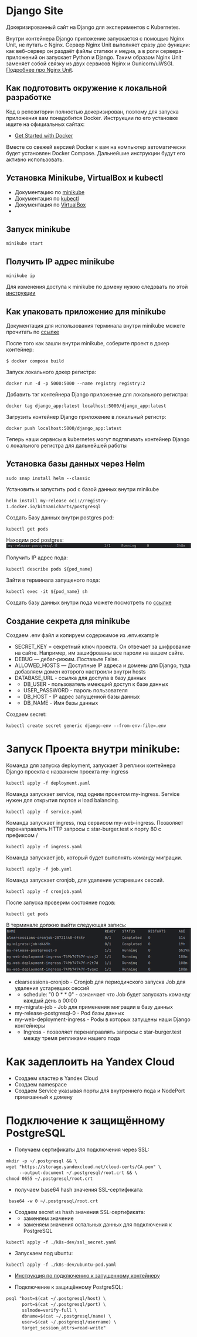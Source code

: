 # Django Site

Докеризированный сайт на Django для экспериментов с Kubernetes.

Внутри контейнера Django приложение запускается с помощью Nginx Unit, не путать с Nginx. Сервер Nginx Unit выполняет
сразу две функции: как веб-сервер он раздаёт файлы статики и медиа, а в роли сервера-приложений он запускает Python и
Django. Таким образом Nginx Unit заменяет собой связку из двух сервисов Nginx и
Gunicorn/uWSGI. [Подробнее про Nginx Unit](https://unit.nginx.org/).

## Как подготовить окружение к локальной разработке

Код в репозитории полностью докеризирован, поэтому для запуска приложения вам понадобится Docker. Инструкции по его
установке ищите на официальных сайтах:

- [Get Started with Docker](https://www.docker.com/get-started/)

Вместе со свежей версией Docker к вам на компьютер автоматически будет установлен Docker Compose. Дальнейшие инструкции
будут его активно использовать.

## Установка Minikube, VirtualBox и kubectl

- Документацию по [minikube](https://minikube.sigs.k8s.io/docs/)
- Документация по [kubectl](https://kubernetes.io/ru/docs/tasks/tools/install-kubectl/)
- Документация по [VirtualBox](https://www.virtualbox.org/)
-

## Запуск minikube

```shell
minikube start
```

## Получить IP адрес minikube

```shell
minikube ip
```

Для изменения доступа к minikube по домену нужно следовать по
этой [инструкции](https://help.reg.ru/support/dns-servery-i-nastroyka-zony/rabota-s-dns-serverami/fayl-hosts-gde-nakhoditsya-i-kak-yego-izmenit)

## Как упаковать приложение для minikube

Документация для использования терминала внутри minikube можете прочитать
по [ссылке](https://minikube.sigs.k8s.io/docs/handbook/pushing/)

После того как зашли внутри minikube, соберите проект в докер контейнер:

```shell
$ docker compose build
```

Запуск локального докер регистра:

```shell
docker run -d -p 5000:5000 --name registry registry:2
```

Добавить тэг контейнера Django приложение для локального регистра:

```shell
docker tag django_app:latest localhost:5000/django_app:latest
```

Загрузить контейнер Django приложение в локальный регистр:

```shell
docker push localhost:5000/django_app:latest
```

Теперь наши сервисы в kubernetes могут подтягивать контейнер Django с локального регистра для дальнейшей работы

## Установка базы данных через Helm

```shell
sudo snap install helm --classic
```

Установить и запустить pod с базой данных внутри minikube

```shell
helm install my-release oci://registry-1.docker.io/bitnamicharts/postgresql
```

Создать Базу данных внутри postgres pod:

```shell
kubectl get pods
```

Находим pod postgres:
![img.png](screens/postgres-pod.png)

Получить IP адрес пода:

```shell
kubectl describe pods ${pod_name}
```

Зайти в терминала запущеного пода:

```shell
kubectl exec -it ${pod_name} sh
```

Создать базу данных внутри пода можете посмотреть
по [ссылке](https://www.atlassian.com/data/admin/create-a-user-with-psql)

## Создание секрета для minikube

Создаем .env файл и копируем содержимое из .env.example

* SECRET_KEY = секретный ключ проекта. Он отвечает за шифрование на сайте. Например, им зашифрованы все пароли на вашем
  сайте.
* DEBUG — дебаг-режим. Поставьте False.
* ALLOWED_HOSTS — Доступные IP адреса и домены для Django, туда добавляем домен которого настроили внутри hosts
* DATABASE_URL - ссылка для доступа в базу данных
*
    * DB_USER - пользователь имеющий доступ к базе данных
*
    * USER_PASSWORD - пароль пользователя
*
    * DB_HOST - IP адрес запущенной базы данных
*
    * DB_NAME - Имя базы данных

Создаем secret:

```shell
kubectl create secret generic django-env --from-env-file=.env
```

# Запуск Проекта внутри minikube:

Команда для запуска deployment, запускает 3 реплики контейнера Django проекта с названием проекта my-ingress

```shell
kubectl apply -f deployment.yaml
```

Команда запускает service, под одним проектом my-ingress. Service нужен для открытия портов и load balancing.

```shell
kubectl apply -f service.yaml
```

Команда запускает ingress, под сервисом my-web-ingress. Позволяет перенаправлять HTTP запросы с star-burger.test к порту
80 с префиксом /

```shell
kubectl apply -f ingress.yaml
```

Команда запускает job, который будет выполнять команду миграции.

```shell
kubectl apply -f job.yaml
```

Команда запускает cronjob, для удаление устаревших сессий.

```shell
kubectl apply -f cronjob.yaml
```

После запуска проверим состояние подов:

```shell
kubectl get pods
```

В терминале должно выйти следующая запись:
![img.png](screens/pods.png)

* clearsessions-cronjob - Cronjob для периодичского запуска Job для удаления устаревших сессий
*
    * schedule: "0 0 * * 0" - ознанчает что Job будет запускать команду каждый день в 00:00
* my-migrate-job - Job для применения миграции в базу данных
* my-release-postgresql-0 - Pod базы данных
* my-web-deployment-ingress - Podы в которых запущены наши Django контейнеры
*
    * Ingress - позволяет перенаправлять запросы с star-burger.test между тремя репликами нашего пода

# Как задеплоить на Yandex Cloud

- Создаем кластер в Yandex Cloud
- Создаем namespace
- Создаем Service указывая порты для внутреннего пода и NodePort привязанный к домену

# Подключение к защищённому PostgreSQL

- Получаем сертификаты для подключения через SSL:

```shell
mkdir -p ~/.postgresql && \
wget "https://storage.yandexcloud.net/cloud-certs/CA.pem" \
     --output-document ~/.postgresql/root.crt && \
chmod 0655 ~/.postgresql/root.crt
```

- получаем base64 hash значения SSL-сертификата:

```shell
 base64 -w 0 ~/.postgresql/root.crt
```

- Создаем secret из hash значения SSL-сертификата:
-
    - заменяем значение <base64-cert-value>
-
    - заменяем значения остальных данных для подключения к PostgreSQL

```shell
kubectl apply -f ./k8s-dev/ssl_secret.yaml
```

- Запускаем под ubuntu:

```shell
kubectl apply -f ./k8s-dev/ubuntu-pod.yaml
```

- [Инструкция по подключению к запущенному контейнеру](https://kubernetes.io/docs/tasks/debug/debug-application/get-shell-running-container/)

- Подключение к защищённому PostgreSQL:

```shell
psql "host=$(cat ~/.postgresql/host) \
      port=$(cat ~/.postgresql/port) \
      sslmode=verify-full \
      dbname=$(cat ~/.postgresql/name) \
      user=$(cat ~/.postgresql/username) \
      target_session_attrs=read-write"
```
